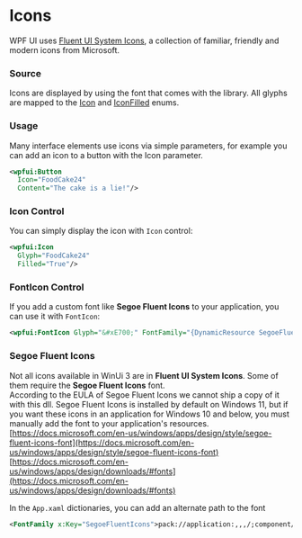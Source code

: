# Icons
WPF UI uses [Fluent UI System Icons](https://github.com/microsoft/fluentui-system-icons), a collection of familiar, friendly and modern icons from Microsoft.  

### Source
Icons are displayed by using the font that comes with the library. All glyphs are mapped to the [Icon](https://github.com/lepoco/wpfui/blob/main/WPFUI/Common/Icon.cs) and [IconFilled](https://github.com/lepoco/wpfui/blob/main/WPFUI/Common/IconFilled.cs) enums.

### Usage
Many interface elements use icons via simple parameters, for example you can add an icon to a button with the Icon parameter.
```xml
<wpfui:Button
  Icon="FoodCake24"
  Content="The cake is a lie!"/>
```

### Icon Control
You can simply display the icon with `Icon` control:
```xml
<wpfui:Icon
  Glyph="FoodCake24"
  Filled="True"/>
```

### FontIcon Control
If you add a custom font like **Segoe Fluent Icons** to your application, you can use it with `FontIcon`:
```xml
<wpfui:FontIcon Glyph="&#xE700;" FontFamily="{DynamicResource SegoeFluentIcons}"/>
```

### Segoe Fluent Icons
Not all icons available in WinUi 3 are in **Fluent UI System Icons**. Some of them require the **Segoe Fluent Icons** font.  
According to the EULA of Segoe Fluent Icons we cannot ship a copy of it with this dll. Segoe Fluent Icons is installed by default on Windows 11, but if you want these icons in an application for Windows 10 and below, you must manually add the font to your application's resources.  
[https://docs.microsoft.com/en-us/windows/apps/design/style/segoe-fluent-icons-font](https://docs.microsoft.com/en-us/windows/apps/design/style/segoe-fluent-icons-font)  
[https://docs.microsoft.com/en-us/windows/apps/design/downloads/#fonts](https://docs.microsoft.com/en-us/windows/apps/design/downloads/#fonts)

In the `App.xaml` dictionaries, you can add an alternate path to the font
```XML
<FontFamily x:Key="SegoeFluentIcons">pack://application:,,,/;component/Fonts/#Segoe Fluent Icons</FontFamily>
```